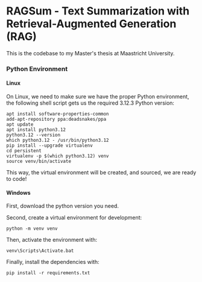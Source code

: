 # RAGSum - Text Summarization with Retrieval-Augmented Generation (RAG)

This is the codebase to my Master's thesis at Maastricht University.

### Python Environment

#### Linux

On Linux, we need to make sure we have the proper Python environment, the following shell script gets us the required 3.12.3 Python version:

```
apt install software-properties-common
add-apt-repository ppa:deadsnakes/ppa 
apt update
apt install python3.12
python3.12 --version 
which python3.12 - /usr/bin/python3.12
pip install --upgrade virtualenv
cd persistent
virtualenv -p $(which python3.12) venv
source venv/bin/activate 
```

This way, the virtual environment will be created, and sourced, we are ready to code!

#### Windows

First, download the python version you need.

Second, create a virtual environment for development:

```
python -m venv venv
```

Then, activate the environment with:

```
venv\Scripts\Activate.bat
```

Finally, install the dependencies with:

```
pip install -r requirements.txt
```